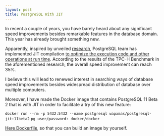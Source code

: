 ```yaml
---
layout: post
title: PostgreSQL With JIT
---
```


In recent a couple of years, you have barely heard about any significant speed improvements besides remarkable features in the database domain. This year has already brought something new.

Apparently, inspired by unveiled [research](https://www.pgcon.org/2017/schedule/attachments/467_PGCon%202017-05-26%2015-00%20ISPRAS%20Dynamic%20Compilation%20of%20SQL%20Queries%20in%20PostgreSQL%20Using%20LLVM%20JIT.pdf), PostgreSQL team has implemented JIT compilation [to optimize the execution code and other operations at run time]( https://www.postgresql.org/about/news/1855/). According to the results of the TPC-H Benchmark in the aforementioned research, the overall speed improvement can reach 35%.

I believe this will lead to renewed interest in searching ways of database speed improvements besides widespread distribution of database over multiple computers.

Moreover, I have made the Docker image that contains PostgreSQL 11 Beta 2 that is with JIT in order to facilitate a try of this new feature:

`docker run --rm -p 5432:5432 --name postgresql wapxmas/postgresql-jit:11beta2`
`pg user/password: docker/docker`

[Here Dockerfile](https://github.com/wapxmas/DockerImages/blob/master/PostgreSQL-JIT/Dockerfile), so that you can build an image by yourself.
